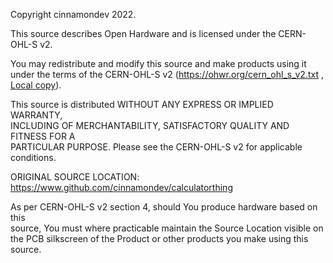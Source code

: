 Copyright cinnamondev 2022.

This source describes Open Hardware and is licensed under the CERN-OHL-S v2.
                                                                            
You may redistribute and modify this source and make products using it under 
the terms of the CERN-OHL-S v2 (https://ohwr.org/cern_ohl_s_v2.txt , [Local copy](LICENSE-CERN.md)).         
                                                                             
This source is distributed WITHOUT ANY EXPRESS OR IMPLIED WARRANTY,          
INCLUDING OF MERCHANTABILITY, SATISFACTORY QUALITY AND FITNESS FOR A         
PARTICULAR PURPOSE. Please see the CERN-OHL-S v2 for applicable conditions.  
                                                                             
ORIGINAL SOURCE LOCATION: https://www.github.com/cinnamondev/calculatorthing                                         
                                                                             
As per CERN-OHL-S v2 section 4, should You produce hardware based on this    
source, You must where practicable maintain the Source Location visible
on the PCB silkscreen of the Product or other products you make using this
source. 
